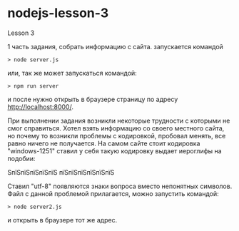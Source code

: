 # nodejs-lesson-3
Lesson 3

1 часть задания, собрать информацию с сайта.
запускается командой 

    > node server.js

или, так же может запускаться командой:

    > npm run server

и после нужно открыть в браузере страницу по адресу [http://localhost:8000/](http://localhost:8000/).

При выполнении задания возникли некоторые трудности с которыми не смог справиться. 
Хотел взять информацию со своего местного сайта, но почему то возникли проблемы с кодировкой, пробовал менять, все равно ничего не получается.
На самом сайте стоит кодировка "windows-1251" ставил у себя такую кодировку выдает иероглифы на подобии:

ЅпїЅпїЅпїЅпїЅпїЅ пїЅпїЅпїЅпїЅпїЅпїЅ

Ставил "utf-8" появляются знаки вопроса вместо непонятных символов.
Файл с данной проблемой прилагается, можно запустить командой:

    > node server2.js

и открыть в браузере тот же адрес.
